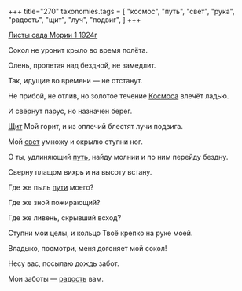 +++
title="270"
taxonomies.tags = [
 "космос",
 "путь",
 "свет",
 "рука",
 "радость",
 "щит",
 "луч",
 "подвиг",
]
+++

[Листы сада Мории 1 1924г](/agni/1924)

Сокол не уронит крыло во время полёта.   

Олень, пролетая над бездной, не замедлит.   

Так, идущие во времени — не отстанут.   

Не прибой, не отлив, но золотое течение [Космоса](/tags/космос) влечёт ладью.   

И свёрнут парус, но назначен берег.   

[Щит](/tags/щит) Мой горит, и из оплечий блестят лучи подвига.   

Мой [свет](/tags/свет) умножу и окрылю ступни ног.   

О ты, удлиняющий [путь](/tags/путь), найду молнии и по ним перейду бездну.   

Сверну плащом вихрь и на высоту встану.   

Где же пыль [пути](/tags/путь) моего?   

Где же зной пожирающий?   

Где же ливень, скрывший всход?   

Ступни мои целы, и кольцо Твоё крепко на руке моей.   

Владыко, посмотри, меня догоняет мой сокол!   

Несу вас, посылаю дождь забот.   

Мои заботы — [радость](/tags/радость) вам.   

